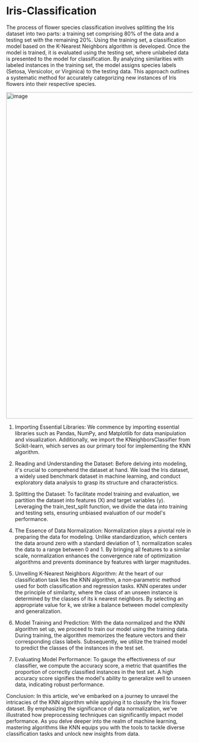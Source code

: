 # Iris-Classification

The process of flower species classification involves splitting the Iris dataset into two parts: a training set comprising 80% of the data and a testing set with the remaining 20%. Using the training set, a classification model based on the K-Nearest Neighbors algorithm is developed. Once the model is trained, it is evaluated using the testing set, where unlabeled data is presented to the model for classification. By analyzing similarities with labeled instances in the training set, the model assigns species labels (Setosa, Versicolor, or Virginica) to the testing data. This approach outlines a systematic method for accurately categorizing new instances of Iris flowers into their respective species.

<img width="882" alt="image" src="https://github.com/rizcazahra/Iris-Classification/assets/84758353/4a84da2d-7220-447b-8bd7-099dc4c21e0d">


1. Importing Essential Libraries:
We commence by importing essential libraries such as Pandas, NumPy, and Matplotlib for data manipulation and visualization. Additionally, we import the KNeighborsClassifier from Scikit-learn, which serves as our primary tool for implementing the KNN algorithm.

2. Reading and Understanding the Dataset:
Before delving into modeling, it's crucial to comprehend the dataset at hand. We load the Iris dataset, a widely used benchmark dataset in machine learning, and conduct exploratory data analysis to grasp its structure and characteristics.

3. Splitting the Dataset:
To facilitate model training and evaluation, we partition the dataset into features (X) and target variables (y). Leveraging the train_test_split function, we divide the data into training and testing sets, ensuring unbiased evaluation of our model's performance.

4. The Essence of Data Normalization:
Normalization plays a pivotal role in preparing the data for modeling. Unlike standardization, which centers the data around zero with a standard deviation of 1, normalization scales the data to a range between 0 and 1. By bringing all features to a similar scale, normalization enhances the convergence rate of optimization algorithms and prevents dominance by features with larger magnitudes.

5. Unveiling K-Nearest Neighbors Algorithm:
At the heart of our classification task lies the KNN algorithm, a non-parametric method used for both classification and regression tasks. KNN operates under the principle of similarity, where the class of an unseen instance is determined by the classes of its k nearest neighbors. By selecting an appropriate value for k, we strike a balance between model complexity and generalization.

6. Model Training and Prediction:
With the data normalized and the KNN algorithm set up, we proceed to train our model using the training data. During training, the algorithm memorizes the feature vectors and their corresponding class labels. Subsequently, we utilize the trained model to predict the classes of the instances in the test set.

7. Evaluating Model Performance:
To gauge the effectiveness of our classifier, we compute the accuracy score, a metric that quantifies the proportion of correctly classified instances in the test set. A high accuracy score signifies the model's ability to generalize well to unseen data, indicating robust performance.

Conclusion:
In this article, we've embarked on a journey to unravel the intricacies of the KNN algorithm while applying it to classify the Iris flower dataset. By emphasizing the significance of data normalization, we've illustrated how preprocessing techniques can significantly impact model performance. As you delve deeper into the realm of machine learning, mastering algorithms like KNN equips you with the tools to tackle diverse classification tasks and unlock new insights from data.
